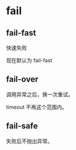 # fail

## fail-fast

快速失败

现在默认为 fail-fast

## fail-over

调用异常之后，换一次重试。

timeout 不再这个范围内。

## fail-safe

失败后不抛出异常。